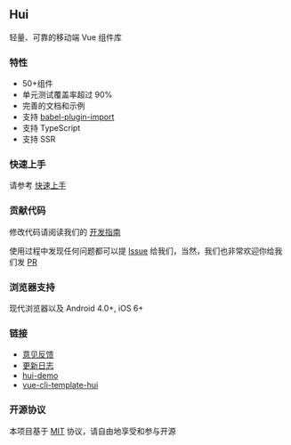 <div class="van-doc-intro">
  <h2>Hui</h2>
  <p>轻量、可靠的移动端 Vue 组件库</p>
</div>

### 特性

* 50+组件
* 单元测试覆盖率超过 90%
* 完善的文档和示例
* 支持 [babel-plugin-import](https://github.com/ant-design/babel-plugin-import)
* 支持 TypeScript
* 支持 SSR

### 快速上手

请参考 [快速上手](#/zh-CN/quickstart)

### 贡献代码

修改代码请阅读我们的 [开发指南](#/contribution)

使用过程中发现任何问题都可以提 [Issue](https://github.com/hitao123/hui/issues) 给我们，当然，我们也非常欢迎你给我们发 [PR](https://github.com/hitao123/hui/pulls)

### 浏览器支持

现代浏览器以及 Android 4.0+, iOS 6+

### 链接

* [意见反馈](https://github.com/hitao123/hui/issues)
* [更新日志](#/changelog)
* [hui-demo](https://hitao123.github.io/hui/)
* [vue-cli-template-hui](https://github.com/rvs-template/vue-cli-template-hui)

### 开源协议

本项目基于 [MIT](https://zh.wikipedia.org/wiki/MIT%E8%A8%B1%E5%8F%AF%E8%AD%89) 协议，请自由地享受和参与开源
